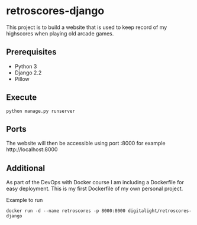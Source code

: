 # retroscores-django

This project is to build a website that is used to keep record of my highscores when playing old arcade games.

## Prerequisites

+ Python 3
+ Django 2.2
+ Pillow

## Execute 

    python manage.py runserver

## Ports

The website will then be accessible using port :8000 for example http://localhost:8000 

## Additional

As part of the DevOps with Docker course I am including a Dockerfile for easy deployment. This is my first Dockerfile of my own personal project.

Example to run

    docker run -d --name retroscores -p 8000:8000 digitalight/retroscores-django
